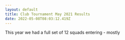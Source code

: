 ```yaml
---
layout: default
title: Club Tournament May 2021 Results
date: 2022-05-08T08:03:12.419Z
---
```

This year we had a full set of 12 squads entering - mostly